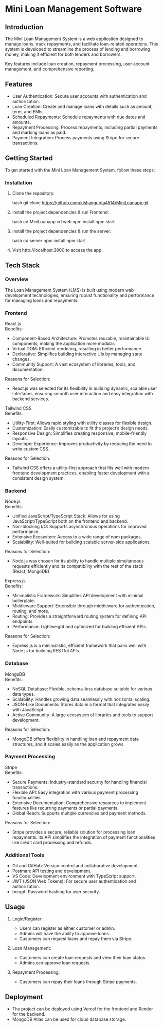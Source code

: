 # Mini Loan Management Software

## Introduction

The Mini Loan Management System is a web application designed to manage loans, track repayments, and facilitate loan-related operations. This system is developed to streamline the process of lending and borrowing money, making it efficient for both lenders and borrowers.

Key features include loan creation, repayment processing, user account management, and comprehensive reporting.

## Features

- User Authentication: Secure user accounts with authentication and authorization.
- Loan Creation: Create and manage loans with details such as amount, term, and EMIs.
- Scheduled Repayments: Schedule repayments with due dates and amounts.
- Repayment Processing: Process repayments, including partial payments and marking loans as paid.
- Payment Integration: Process payments using Stripe for secure transactions.

## Getting Started

To get started with the Mini Loan Management System, follow these steps:

### Installation

1. Clone the repository:

    bash
    git clone https://github.com/kishangupta4514/MiniLoanapp.git
    

2. Install the project dependencies & run Frontend:
    
    bash
    cd MiniLoanapp
    cd web
    npm install
    npm start
    
    

3. Install the project dependencies & run the server:
    
    bash
    cd server
    npm install
    npm start
    
    

4. Visit http://localhost:3000 to access the app.

## Tech Stack

### Overview

The Loan Management System (LMS) is built using modern web development technologies, ensuring robust functionality and performance for managing loans and repayments.

### Frontend

React.js  
Benefits:
- Component-Based Architecture: Promotes reusable, maintainable UI components, making the application more modular.
- Virtual DOM: Efficient rendering, resulting in better performance.
- Declarative: Simplifies building interactive UIs by managing state changes.
- Community Support: A vast ecosystem of libraries, tools, and documentation.

Reasons for Selection:
- React.js was selected for its flexibility in building dynamic, scalable user interfaces, ensuring smooth user interaction and easy integration with backend services.

Tailwind CSS  
Benefits:
- Utility-First: Allows rapid styling with utility classes for flexible design.
- Customization: Easily customizable to fit the project’s design needs.
- Responsive Design: Simplifies creating responsive, mobile-friendly layouts.
- Developer Experience: Improves productivity by reducing the need to write custom CSS.

Reasons for Selection:
- Tailwind CSS offers a utility-first approach that fits well with modern frontend development practices, enabling faster development with a consistent design system.

### Backend

Node.js  
Benefits:
- Unified JavaScript/TypeScript Stack: Allows for using JavaScript/TypeScript both on the frontend and backend.
- Non-blocking I/O: Supports asynchronous operations for improved performance.
- Extensive Ecosystem: Access to a wide range of npm packages.
- Scalability: Well-suited for building scalable server-side applications.

Reasons for Selection:
- Node.js was chosen for its ability to handle multiple simultaneous requests efficiently and its compatibility with the rest of the stack (React, MongoDB).

Express.js  
Benefits:
- Minimalistic Framework: Simplifies API development with minimal boilerplate.
- Middleware Support: Extensible through middleware for authentication, routing, and more.
- Routing: Provides a straightforward routing system for defining API endpoints.
- Performance: Lightweight and optimized for building efficient APIs.

Reasons for Selection:
- Express.js is a minimalistic, efficient framework that pairs well with Node.js for building RESTful APIs.

### Database

MongoDB  
Benefits:
- NoSQL Database: Flexible, schema-less database suitable for various data types.
- Scalability: Handles growing data seamlessly with horizontal scaling.
- JSON-Like Documents: Stores data in a format that integrates easily with JavaScript.
- Active Community: A large ecosystem of libraries and tools to support development.

Reasons for Selection:
- MongoDB offers flexibility in handling loan and repayment data structures, and it scales easily as the application grows.

### Payment Processing

Stripe  
Benefits:
- Secure Payments: Industry-standard security for handling financial transactions.
- Flexible API: Easy integration with various payment processing functionalities.
- Extensive Documentation: Comprehensive resources to implement features like recurring payments or partial payments.
- Global Reach: Supports multiple currencies and payment methods.

Reasons for Selection:
- Stripe provides a secure, reliable solution for processing loan repayments. Its API simplifies the integration of payment functionalities like credit card processing and refunds.

### Additional Tools

- Git and GitHub: Version control and collaborative development.
- Postman: API testing and development.
- VS Code: Development environment with TypeScript support.
- JWT (JSON Web Tokens): For secure user authentication and authorization.
- bcrypt: Password hashing for user security.



## Usage

1. Login/Register:
    - Users can register as either customer or admin.
    - Admins will have the ability to approve loans.
    - Customers can request loans and repay them via Stripe.

2. Loan Management:
    - Customers can create loan requests and view their loan status.
    - Admins can approve loan requests.

3. Repayment Processing:
    - Customers can repay their loans through Stripe payments.

## Deployment

- The project can be deployed using Vercel for the frontend and Render for the backend.
- MongoDB Atlas can be used for cloud database storage.